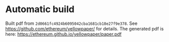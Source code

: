 # Automatic build
Built pdf from `2d0661fc4924b6095042cba1681cb18e27f9e378`. See https://github.com/ethereum/yellowpaper/ for details.
The generated pdf is here: https://ethereum.github.io/yellowpaper/paper.pdf
